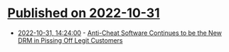 # [Published on 2022-10-31](index.md)

* [2022-10-31, 14:24:00](https://soylentnews.org/article.pl?sid=22/10/30/1328203&from=rss) - [Anti-Cheat Software Continues to be the New DRM in Pissing Off Legit Customers](https://soylentnews.org/article.pl?sid=22/10/30/1328203&from=rss)
